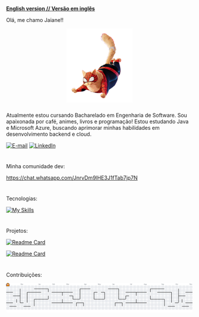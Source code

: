 [**English version // Versão em inglês**](README.md)


Olá, me chamo Jaiane!!

<div align="center">
  <img height="200" src="https://github.com/JaiDev-bot/JaiDev-bot/blob/main/across_the_spider_verse_spider_cat_png_by_metropolis_hero1125_dfzaixy-pre.png"  />
</div>

###



###

Atualmente estou cursando Bacharelado em Engenharia de Software.
Sou apaixonada por café, animes, livros e programação! 
Estou estudando Java e Microsoft Azure, buscando aprimorar minhas habilidades em desenvolvimento backend e cloud. 


[![E-mail](https://img.shields.io/badge/-Email-000?style=for-the-badge&logo=microsoft-outlook&logoColor=FF00F6&color:FFF)](mailto:jaianesoares700@gmail.com)
[![LinkedIn](https://img.shields.io/badge/-LinkedIn-000?style=for-the-badge&logo=linkedin&logoColor=FF00F6&color:FFF)](https://www.linkedin.com/in/jaiane-de-barros-soares-5897802b5/)
#

Minha comunidade dev:

https://chat.whatsapp.com/JnrvDm9lHE3J1fTab7jp7N
#

Tecnologias: 


[![My Skills](https://skillicons.dev/icons?i=java,spring,git)](https://skillicons.dev)
#

Projetos:

[![Readme Card](https://github-readme-stats.vercel.app/api/pin/?username=JaiDev-bot&repo=Zoomanager&theme=holi)](https://github.com/JaiDev-bot/Zoomanager)

[![Readme Card](https://github-readme-stats.vercel.app/api/pin/?username=JaiDev-bot&repo=CRUD&theme=holi)](https://github.com/JaiDev-bot/CRUD)

#
Contribuições:

<picture>
  <source media="(prefers-color-scheme: dark)" srcset="https://raw.githubusercontent.com/JaiDev-bot/JaiDev-bot/output/pacman-contribution-graph-dark.svg">
  <source media="(prefers-color-scheme: light)" srcset="https://raw.githubusercontent.com/JaiDev-bot/JaiDev-bot/output/pacman-contribution-graph.svg">
  <img alt="pacman contribution graph" src="https://raw.githubusercontent.com/JaiDev-bot/JaiDev-bot/output/pacman-contribution-graph.svg">
</picture>

###

